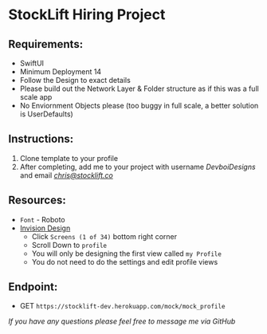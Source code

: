 # StockLift Hiring Project

## Requirements:

- SwiftUI
- Minimum Deployment 14
- Follow the Design to exact details
- Please build out the Network Layer & Folder structure as if this was a full scale app
- No Enviornment Objects please (too buggy in full scale, a better solution is UserDefaults)

## Instructions:

1. Clone template to your profile
2. After completing, add me to your project with username _DevboiDesigns_ and email *chris@stocklift.co*

## Resources:

- `Font` - Roboto
- [Invision Design](https://invis.io/GDZJKHX6X3K)
  - Click `Screens (1 of 34)` bottom right corner
  - Scroll Down to `profile`
  - You will only be designing the first view called `my Profile`
  - You do not need to do the settings and edit profile views

## Endpoint:

- GET `https://stocklift-dev.herokuapp.com/mock/mock_profile`

_If you have any questions please feel free to message me via GitHub_
